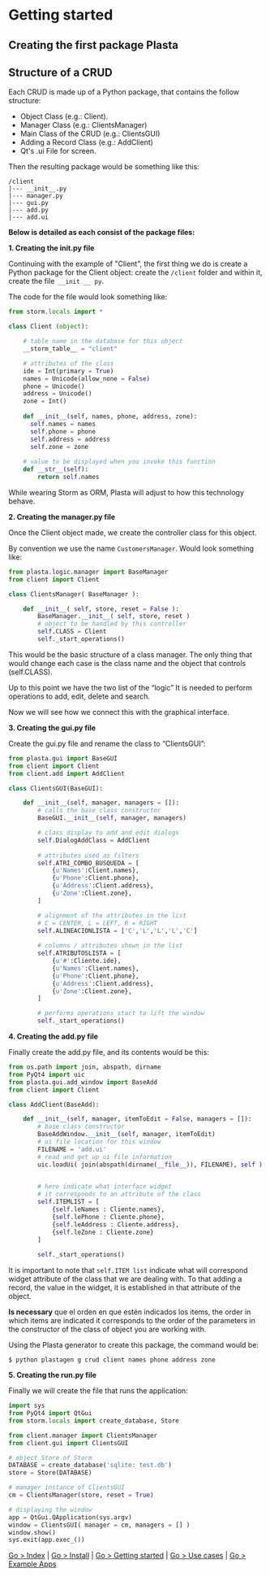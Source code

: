 # Getting started

## Creating the first package Plasta 

## Structure of a CRUD

Each CRUD is made up of a Python package, that contains the follow structure:
* Object Class (e.g.: Client).
* Manager Class (e.g.: ClientsManager)
* Main Class of the CRUD (e.g.: ClientsGUI)
* Adding a Record Class (e.g.: AddClient)
* Qt's .ui File for <add client> screen.

Then the resulting package would be something like this:
```
/client
|--- __init__.py
|--- manager.py
|--- gui.py
|--- add.py
|--- add.ui
```

**Below is detailed as each consist of the package files:**

**1. Creating the __init__.py file**

Continuing with the example of "Client", the first thing we do is create a Python package for the Client object: create the `/client` folder and within it, create the file` __init __ py`.

The code for the file would look something like:

```python
from storm.locals import *

class Client (object):

	# table name in the database for this object
	__storm_table__ = "client"

	# attributes of the class
	ide = Int(primary = True)
	names = Unicode(allow_none = False)
	phone = Unicode()
	address = Unicode()
	zone = Int()
	
  	def __init__(self, names, phone, address, zone):
      self.names = names
      self.phone = phone
      self.address = address
      self.zone = zone
	
	# value to be displayed when you invoke this function
	def __str__(self):
		return self.names
```

While wearing Storm as ORM, Plasta will adjust to how this technology
behave.

**2. Creating the manager.py file**

Once the Client object made, we create the controller class
for this object.

By convention we use the name `CustomersManager`. Would look something like:

```python
from plasta.logic.manager import BaseManager
from client import Client

class ClientsManager( BaseManager ):

	def __init__( self, store, reset = False ):
		BaseManager.__init__( self, store, reset )
		# object to be handled by this controller
		self.CLASS = Client
		self._start_operations()

```

This would be the basic structure of a class manager. The only thing that would change each case is the class name and the object that controls (self.CLASS).

Up to this point we have the two list of the “logic” It is needed to perform operations to add, edit, delete and search.

Now we will see how we connect this with the graphical interface.

**3. Creating the gui.py file**

Create the gui.py file and rename the class to “ClientsGUI”:

```python
from plasta.gui import BaseGUI
from client import Client
from client.add import AddClient

class ClientsGUI(BaseGUI):

	def __init__(self, manager, managers = []):
		# calls the base class constructor
		BaseGUI.__init__(self, manager, managers)

		# class display to add and edit dialogs
		self.DialogAddClass = AddClient
		
		# attributes used as filters
        self.ATRI_COMBO_BUSQUEDA = [ 
	        {u'Names':Client.names},
	        {u'Phone':Client.phone},
	        {u'Address':Client.address},
	        {u'Zone':Client.zone},
        ]

        # alignment of the attributes in the list
		# C = CENTER, L = LEFT, R = RIGHT
        self.ALINEACIONLISTA = ['C','L','L','L','C']        
        
        # columns / attributes shown in the list
        self.ATRIBUTOSLISTA = [ 
	        {u'#':Cliente.ide},
	        {u'Names':Client.names},
	        {u'Phone':Client.phone},
	        {u'Address':Client.address},
	        {u'Zone':Client.zone},
        ]

		# performs operations start to lift the window
		self._start_operations()
```

**4. Creating the add.py file**

Finally create the add.py file, and its contents would be this:

```python
from os.path import join, abspath, dirname
from PyQt4 import uic
from plasta.gui.add_window import BaseAdd
from client import Client

class AddClient(BaseAdd):

	def __init__(self, manager, itemToEdit = False, managers = []):
		# base class constructor
		BaseAddWindow.__init__(self, manager, itemToEdit)
		# ui file location for this window
		FILENAME = 'add.ui'
		# read and get up ui file information
		uic.loadUi( join(abspath(dirname(__file__)), FILENAME), self )

		
        # here indicate what interface widget
        # it corresponds to an attribute of the class
		self.ITEMLIST = [
			{self.leNames : Cliente.names},
			{self.lePhone : Cliente.phone},
			{self.leAddress : Cliente.address},
			{self.leZone : Cliente.zone}
		]
		
		self._start_operations()
```

It is important to note that `self.ITEM list` indicate what will correspond widget attribute of the class that we are dealing with.
To that adding a record, the value in the widget, it is established in that attribute of the object.

**Is necessary** que el orden en que estén indicados los items, the order in which items are indicated it corresponds to the order of the parameters in the constructor of the class of object you are working with.

Using the Plasta generator to create this package, the command would be:

`$ python plastagen g crud client names phone address zone`


**5. Creating the run.py file**

Finally we will create the file that runs the application:

```python
import sys
from PyQt4 import QtGui
from storm.locals import create_database, Store

from client.manager import ClientsManager
from client.gui import ClientsGUI

# object Store of Storm
DATABASE = create_database('sqlite: test.db')
store = Store(DATABASE)

# manager instance of ClientsGUI
cm = ClientsManager(store, reset = True)

# displaying the window
app = QtGui.QApplication(sys.argv)
window = ClientsGUI( manager = cm, managers = [] )
window.show()
sys.exit(app.exec_())

```

[Go > Index](https://github.com/informaticameg/Plasta/blob/master/doc/en/index.md) | [Go > Install](https://github.com/informaticameg/Plasta/blob/master/doc/en/install.md) | [Go > Getting started](https://github.com/informaticameg/Plasta/blob/master/doc/en/getting_started.md) | [Go > Use cases](https://github.com/informaticameg/plasta/blob/master/doc/en/uses_cases.md) | [Go > Example Apps](https://github.com/informaticameg/plasta/blob/master/doc/en/example_apps.md)